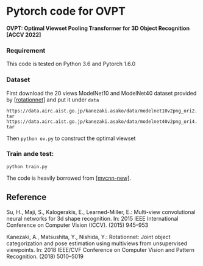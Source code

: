 # Pytorch code for OVPT

**OVPT: Optimal Viewset Pooling Transformer for 3D Object Recognition [ACCV 2022]**

### Requirement

This code is tested on Python 3.6 and Pytorch 1.6.0 

### Dataset

First download the 20 views ModelNet10 and ModelNet40 dataset provided by [[rotationnet]](https://github.com/kanezaki/pytorch-rotationnet) and put it under `data`

`https://data.airc.aist.go.jp/kanezaki.asako/data/modelnet10v2png_ori2.tar`
`https://data.airc.aist.go.jp/kanezaki.asako/data/modelnet40v2png_ori4.tar`

Then `python ov.py` to construct the optimal viewset

### Train ande test:

`python train.py`

The code is heavily borrowed from [[mvcnn-new]](https://github.com/jongchyisu/mvcnn_pytorch).

## Reference

Su, H., Maji, S., Kalogerakis, E., Learned-Miller, E.: Multi-view convolutional neural networks for 3d shape recognition. In: 2015 IEEE International Conference on Computer Vision (ICCV). (2015) 945–953

Kanezaki, A., Matsushita, Y., Nishida, Y.: Rotationnet: Joint object categorization and pose estimation using multiviews from unsupervised viewpoints. In: 2018 IEEE/CVF Conference on Computer Vision and Pattern Recognition. (2018) 5010–5019


